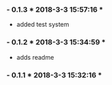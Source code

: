 ### - 0.1.3 * 2018-3-3 15:57:16 *

   - added test system 


 ### - 0.1.2 * 2018-3-3 15:34:59 *

   - adds readme 


 ### - 0.1.1 * 2018-3-3 15:32:16 *

  


 
